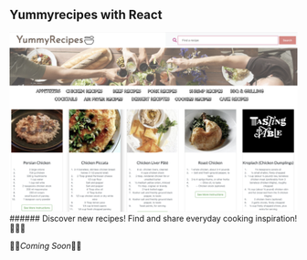 ## Yummyrecipes with React
<img src='./recipes.png' title='Main-image' width='' alt='Main-image' />
###### Discover new recipes! Find and share everyday cooking inspiration!👩🏻‍🍳

🚀🚀*Coming Soon*🚀🚀
